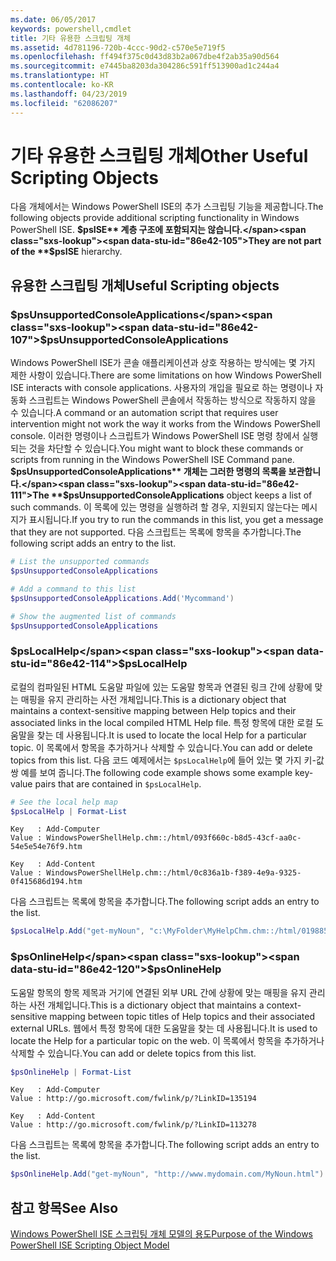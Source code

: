 ```yaml
---
ms.date: 06/05/2017
keywords: powershell,cmdlet
title: 기타 유용한 스크립팅 개체
ms.assetid: 4d781196-720b-4ccc-90d2-c570e5e719f5
ms.openlocfilehash: ff494f375c0d43d83b2a067dbe4f2ab35a90d564
ms.sourcegitcommit: e7445ba8203da304286c591ff513900ad1c244a4
ms.translationtype: HT
ms.contentlocale: ko-KR
ms.lasthandoff: 04/23/2019
ms.locfileid: "62086207"
---
```

# <a name="other-useful-scripting-objects"></a><span data-ttu-id="86e42-103">기타 유용한 스크립팅 개체</span><span class="sxs-lookup"><span data-stu-id="86e42-103">Other Useful Scripting Objects</span></span>

<span data-ttu-id="86e42-104">다음 개체에서는 Windows PowerShell ISE의 추가 스크립팅 기능을 제공합니다.</span><span class="sxs-lookup"><span data-stu-id="86e42-104">The following objects provide additional scripting functionality in Windows PowerShell ISE.</span></span> <span data-ttu-id="86e42-105">**$psISE** 계층 구조에 포함되지는 않습니다.</span><span class="sxs-lookup"><span data-stu-id="86e42-105">They are not part of the **$psISE** hierarchy.</span></span>

## <a name="useful-scripting-objects"></a><span data-ttu-id="86e42-106">유용한 스크립팅 개체</span><span class="sxs-lookup"><span data-stu-id="86e42-106">Useful Scripting objects</span></span>

### <a name="psunsupportedconsoleapplications"></a><span data-ttu-id="86e42-107">$psUnsupportedConsoleApplications</span><span class="sxs-lookup"><span data-stu-id="86e42-107">$psUnsupportedConsoleApplications</span></span>

<span data-ttu-id="86e42-108">Windows PowerShell ISE가 콘솔 애플리케이션과 상호 작용하는 방식에는 몇 가지 제한 사항이 있습니다.</span><span class="sxs-lookup"><span data-stu-id="86e42-108">There are some limitations on how Windows PowerShell ISE interacts with console applications.</span></span> <span data-ttu-id="86e42-109">사용자의 개입을 필요로 하는 명령이나 자동화 스크립트는 Windows PowerShell 콘솔에서 작동하는 방식으로 작동하지 않을 수 있습니다.</span><span class="sxs-lookup"><span data-stu-id="86e42-109">A command or an automation script that requires user intervention might not work the way it works from the Windows PowerShell console.</span></span> <span data-ttu-id="86e42-110">이러한 명령이나 스크립트가 Windows PowerShell ISE 명령 창에서 실행되는 것을 차단할 수 있습니다.</span><span class="sxs-lookup"><span data-stu-id="86e42-110">You might want to block these commands or scripts from running in the Windows PowerShell ISE Command pane.</span></span> <span data-ttu-id="86e42-111">**$psUnsupportedConsoleApplications** 개체는 그러한 명령의 목록을 보관합니다.</span><span class="sxs-lookup"><span data-stu-id="86e42-111">The **$psUnsupportedConsoleApplications** object keeps a list of such commands.</span></span> <span data-ttu-id="86e42-112">이 목록에 있는 명령을 실행하려 할 경우, 지원되지 않는다는 메시지가 표시됩니다.</span><span class="sxs-lookup"><span data-stu-id="86e42-112">If you try to run the commands in this list, you get a message that they are not supported.</span></span> <span data-ttu-id="86e42-113">다음 스크립트는 목록에 항목을 추가합니다.</span><span class="sxs-lookup"><span data-stu-id="86e42-113">The following script adds an entry to the list.</span></span>

```powershell
# List the unsupported commands
$psUnsupportedConsoleApplications

# Add a command to this list
$psUnsupportedConsoleApplications.Add('Mycommand')

# Show the augmented list of commands
$psUnsupportedConsoleApplications
```

### <a name="pslocalhelp"></a><span data-ttu-id="86e42-114">$psLocalHelp</span><span class="sxs-lookup"><span data-stu-id="86e42-114">$psLocalHelp</span></span>

<span data-ttu-id="86e42-115">로컬의 컴파일된 HTML 도움말 파일에 있는 도움말 항목과 연결된 링크 간에 상황에 맞는 매핑을 유지 관리하는 사전 개체입니다.</span><span class="sxs-lookup"><span data-stu-id="86e42-115">This is a dictionary object that maintains a context-sensitive mapping between Help topics and their associated links in the local compiled HTML Help file.</span></span> <span data-ttu-id="86e42-116">특정 항목에 대한 로컬 도움말을 찾는 데 사용됩니다.</span><span class="sxs-lookup"><span data-stu-id="86e42-116">It is used to locate the local Help for a particular topic.</span></span> <span data-ttu-id="86e42-117">이 목록에서 항목을 추가하거나 삭제할 수 있습니다.</span><span class="sxs-lookup"><span data-stu-id="86e42-117">You can add or delete topics from this list.</span></span> <span data-ttu-id="86e42-118">다음 코드 예제에서는 `$psLocalHelp`에 들어 있는 몇 가지 키-값 쌍 예를 보여 줍니다.</span><span class="sxs-lookup"><span data-stu-id="86e42-118">The following code example shows some example key-value pairs that are contained in `$psLocalHelp`.</span></span>

```powershell
# See the local help map
$psLocalHelp | Format-List
```

```output
Key   : Add-Computer
Value : WindowsPowerShellHelp.chm::/html/093f660c-b8d5-43cf-aa0c-54e5e54e76f9.htm

Key   : Add-Content
Value : WindowsPowerShellHelp.chm::/html/0c836a1b-f389-4e9a-9325-0f415686d194.htm
```

<span data-ttu-id="86e42-119">다음 스크립트는 목록에 항목을 추가합니다.</span><span class="sxs-lookup"><span data-stu-id="86e42-119">The following script adds an entry to the list.</span></span>

```powershell
$psLocalHelp.Add("get-myNoun", "c:\MyFolder\MyHelpChm.chm::/html/0198854a-1298-57ae-aa0c-87b5e5a84712.htm")
```

### <a name="psonlinehelp"></a><span data-ttu-id="86e42-120">$psOnlineHelp</span><span class="sxs-lookup"><span data-stu-id="86e42-120">$psOnlineHelp</span></span>

<span data-ttu-id="86e42-121">도움말 항목의 항목 제목과 거기에 연결된 외부 URL 간에 상황에 맞는 매핑을 유지 관리하는 사전 개체입니다.</span><span class="sxs-lookup"><span data-stu-id="86e42-121">This is a dictionary object that maintains a context-sensitive mapping between topic titles of Help topics and their associated external URLs.</span></span> <span data-ttu-id="86e42-122">웹에서 특정 항목에 대한 도움말을 찾는 데 사용됩니다.</span><span class="sxs-lookup"><span data-stu-id="86e42-122">It is used to locate the Help for a particular topic on the web.</span></span> <span data-ttu-id="86e42-123">이 목록에서 항목을 추가하거나 삭제할 수 있습니다.</span><span class="sxs-lookup"><span data-stu-id="86e42-123">You can add or delete topics from this list.</span></span>

```powershell
$psOnlineHelp | Format-List
```

```output
Key   : Add-Computer
Value : http://go.microsoft.com/fwlink/p/?LinkID=135194

Key   : Add-Content
Value : http://go.microsoft.com/fwlink/p/?LinkID=113278
```

<span data-ttu-id="86e42-124">다음 스크립트는 목록에 항목을 추가합니다.</span><span class="sxs-lookup"><span data-stu-id="86e42-124">The following script adds an entry to the list.</span></span>

```powershell
$psOnlineHelp.Add("get-myNoun", "http://www.mydomain.com/MyNoun.html")
```

## <a name="see-also"></a><span data-ttu-id="86e42-125">참고 항목</span><span class="sxs-lookup"><span data-stu-id="86e42-125">See Also</span></span>

[<span data-ttu-id="86e42-126">Windows PowerShell ISE 스크립팅 개체 모델의 용도</span><span class="sxs-lookup"><span data-stu-id="86e42-126">Purpose of the Windows PowerShell ISE Scripting Object Model</span></span>](../components/ise/object-model/Purpose-of-the-Windows-PowerShell-ISE-Scripting-Object-Model.md)